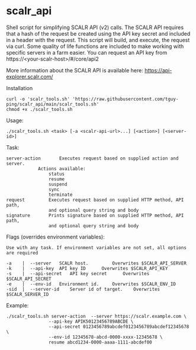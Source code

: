 # scalr_api
Shell script for simplifying SCALR API (v2) calls. The SCALR API requires that a hash of the request be created using the API key secret and included in a header with the request. This script will build, and execute, the request via curl. Some quality of life functions are included to make working with specific servers in a farm easier. You can request an API key from https://\<your-scalr-host\>/#/core/api2
	
More information about the SCALR API is available here: https://api-explorer.scalr.com/

Installation

	curl -o 'scalr_tools.sh' 'https://raw.githubusercontent.com/tguy-ping/scalr_api/main/scalr_tools.sh'
	chmod +x ./scalr_tools.sh

Usage: 

	./scalr_tools.sh <task> [-a <scalr-api-url>...] [<action>] [<server-id>]

Task:

	server-action		Executes request based on supplied action and server.
				Actions available:
					status
					resume
					suspend
					sync
					terminate
	request			Executes request based on supplied HTTP method, API path,
					and optional query string and body
	signature		Prints signature based on supplied HTTP method, API path,
					and optional query string and body
Flags (overrides environment variables):
  
  	Use with any task. If environment variables are not set, all options are required

	-a    |  --server 	SCALR host. 		Overwrites $SCALR_API_SERVER
	-k    |  --api-key	API key ID 		Overwrites $SCALR_API_KEY
	-s    |  --api-secret	API key secret		Overwrites $SCALR_API_SECRET
	-e    |  --env-id	Environment id. 	Overwrites $SCALR_ENV_ID
	-sid  |  --server-id	Server id of target. 	Overwrites $SCALR_SERVER_ID

Example:

	./scalr_tools.sh server-action 	--server https://scalr.example.com \
					--api-key APIK50123456789ABCDE \
					--api-secret 0123456789abcdef0123456789abcdef12345678 \
					--env-id 12345678-abcd-0000-xxxx-12345678 \
					resume abcd1234-0000-aaaa-1111-abcdef00
